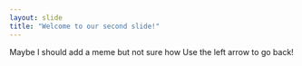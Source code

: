```yaml
---
layout: slide
title: "Welcome to our second slide!"
---
```

Maybe I should add a meme but not sure how
Use the left arrow to go back!

